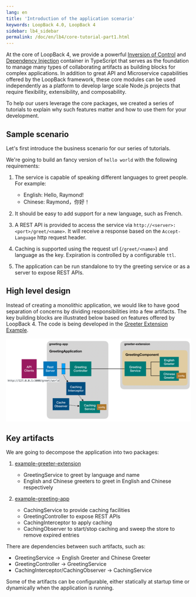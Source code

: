 ```yaml
---
lang: en
title: 'Introduction of the application scenario'
keywords: LoopBack 4.0, LoopBack 4
sidebar: lb4_sidebar
permalink: /doc/en/lb4/core-tutorial-part1.html
---
```


At the core of LoopBack 4, we provide a powerful
[Inversion of Control](https://loopback.io/doc/en/lb4/Context.html) and
[Dependency Injection](https://loopback.io/doc/en/lb4/Dependency-injection.html)
container in TypeScript that serves as the foundation to manage many types of
collaborating artifacts as building blocks for complex applications. In addition
to great API and Microservice capabilities offered by the LoopBack framework,
these core modules can be used independently as a platform to develop large
scale Node.js projects that require flexibility, extensibility, and
composability.

To help our users leverage the core packages, we created a series of tutorials
to explain why such features matter and how to use them for your development.

## Sample scenario

Let's first introduce the business scenario for our series of tutorials.

We're going to build an fancy version of `hello world` with the following
requirements:

1. The service is capable of speaking different languages to greet people. For
   example:

   - English: Hello, Raymond!
   - Chinese: Raymond，你好！

2. It should be easy to add support for a new language, such as French.

3. A REST API is provided to access the service via
   `http://<server>:<port>/greet/<name>`. It will receive a response based on
   the `Accept-Language` http request header.

4. Caching is supported using the request url (`/greet/<name>`) and language as
   the key. Expiration is controlled by a configurable `ttl`.

5. The application can be run standalone to try the greeting service or as a
   server to expose REST APIs.

## High level design

Instead of creating a monolithic application, we would like to have good
separation of concerns by dividing responsibilities into a few artifacts. The
key building blocks are illustrated below based on features offered by
LoopBack 4. The code is being developed in the
[Greeter Extension Example](https://github.com/strongloop/loopback-next/tree/core-tutorial/examples/greeter-extension).

![Greeting Scenario](../../imgs/tutorials/core/greeting-app.png)

## Key artifacts

We are going to decompose the application into two packages:

1. [example-greeter-extension](https://github.com/strongloop/loopback-next/tree/core-tutorial/examples/greeter-extension)

   - GreetingService to greet by language and name
   - English and Chinese greeters to greet in English and Chinese respectively

2. [example-greeting-app](https://github.com/strongloop/loopback-next/tree/core-tutorial/examples/greeting-app)

   - CachingService to provide caching facilities
   - GreetingController to expose REST APIs
   - CachingInterceptor to apply caching
   - CachingObserver to start/stop caching and sweep the store to remove expired
     entries

There are dependencies between such artifacts, such as:

- GreetingService -> English Greeter and Chinese Greeter
- GreetingController -> GreetingService
- CachingInterceptor/CachingObserver -> CachingService

Some of the artifacts can be configurable, either statically at startup time or
dynamically when the application is running.
